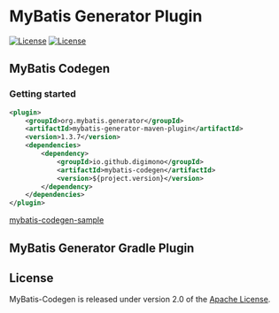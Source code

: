 # MyBatis Generator Plugin

[![License](https://img.shields.io/badge/license-Apache%202-blue.svg?style=flat-square)](https://www.apache.org/licenses/LICENSE-2.0)
[![License](https://img.shields.io/maven-central/v/io.github.digimono/mybatis-codegen.svg?color=blue&style=flat-square)](https://search.maven.org/search?q=g:io.github.digimono%20AND%20a:mybatis-codegen)

## MyBatis Codegen

### Getting started

```xml
<plugin>
    <groupId>org.mybatis.generator</groupId>
    <artifactId>mybatis-generator-maven-plugin</artifactId>
    <version>1.3.7</version>
    <dependencies>
        <dependency>
            <groupId>io.github.digimono</groupId>
            <artifactId>mybatis-codegen</artifactId>
            <version>${project.version}</version>
        </dependency>
    </dependencies>
</plugin>
```

[mybatis-codegen-sample](./mybatis-codegen-sample "MyBatis Codegen Sample")

## MyBatis Generator Gradle Plugin

## License

MyBatis-Codegen is released under version 2.0 of the [Apache License](https://www.apache.org/licenses/LICENSE-2.0).

